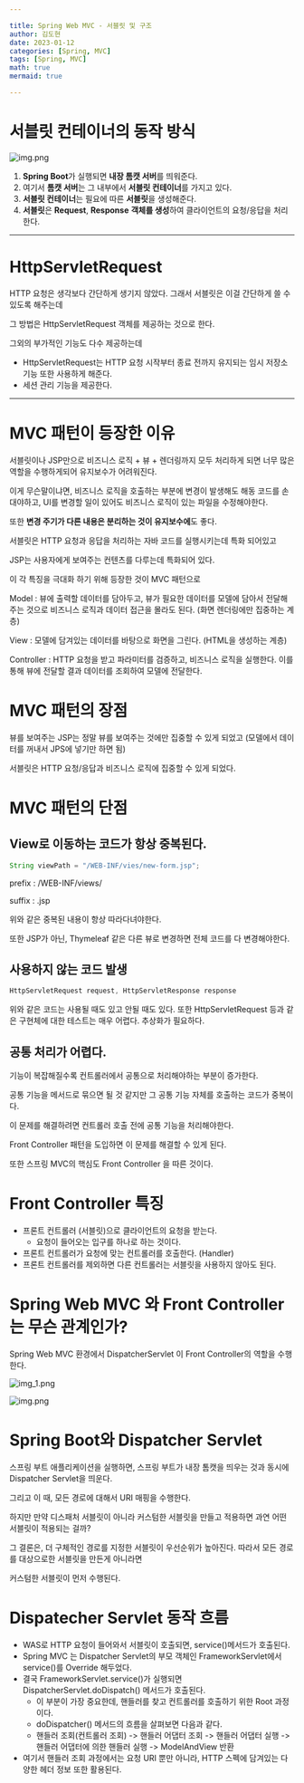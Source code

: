 ```yaml
---

title: Spring Web MVC - 서블릿 및 구조
author: 김도현
date: 2023-01-12
categories: [Spring, MVC]
tags: [Spring, MVC]
math: true
mermaid: true

---
```


# 서블릿 컨테이너의 동작 방식

![img.png](https://github.com/K-Diger/K-Diger.github.io/blob/main/images/%EC%84%9C%EB%B8%94%EB%A6%BF%20%EC%BB%A8%ED%85%8C%EC%9D%B4%EB%84%88%20%EB%8F%99%EC%9E%91%20%EB%B0%A9%EC%8B%9D.png?raw=true)

1. **Spring Boot**가 실행되면 **내장 톰캣 서버**를 띄워준다.
2. 여기서 **톰캣 서버**는 그 내부에서 **서블릿 컨테이너**를 가지고 있다.
3. **서블릿 컨테이너**는 필요에 따른 **서블릿**을 생성해준다.
4. **서블릿**은 **Request**, **Response** **객체를 생성**하여 클라이언트의 요청/응답을 처리한다.

---

# HttpServletRequest

HTTP 요청은 생각보다 간단하게 생기지 않았다. 그래서 서블릿은 이걸 간단하게 쓸 수 있도록 해주는데

그 방법은 HttpServletRequest 객체를 제공하는 것으로 한다.

그외의 부가적인 기능도 다수 제공하는데

- HttpServletRequest는 HTTP 요청 시작부터 종료 전까지 유지되는 임시 저장소 기능 또한 사용하게 해준다.
- 세션 관리 기능을 제공한다.

---

# MVC 패턴이 등장한 이유

서블릿이나 JSP만으로 비즈니스 로직 + 뷰 + 렌더링까지 모두 처리하게 되면 너무 많은 역할을 수행하게되어 유지보수가 어려워진다.

이게 무슨말이냐면, 비즈니스 로직을 호출하는 부분에 변경이 발생해도 해동 코드를 손대야하고, UI를 변경할 일이 있어도 비즈니스 로직이 있는 파일을 수정해야한다.

또한 **변경 주기가 다른 내용은 분리하는 것이 유지보수에**도 좋다.

서블릿은 HTTP 요청과 응답을 처리하는 자바 코드를 실행시키는데 특화 되어있고

JSP는 사용자에게 보여주는 컨텐츠를 다루는데 특화되어 있다.

이 각 특징을 극대화 하기 위해 등장한 것이 MVC 패턴으로

Model : 뷰에 출력할 데이터를 담아두고, 뷰가 필요한 데이터를 모델에 담아서 전달해주는 것으로 비즈니스 로직과 데이터 접근을 몰라도 된다. (화면 렌더링에만 집중하는 계층)

View : 모델에 담겨있는 데이터를 바탕으로 화면을 그린다. (HTML을 생성하는 계층)

Controller : HTTP 요청을 받고 파라미터를 검증하고, 비즈니스 로직을 실행한다. 이를 통해 뷰에 전달할 결과 데이터를 조회하여 모델에 전달한다.

# MVC 패턴의 장점

뷰를 보여주는 JSP는 정말 뷰를 보여주는 것에만 집중할 수 있게 되었고 (모델에서 데이터를 꺼내서 JPS에 넣기만 하면 됨)

서블릿은 HTTP 요청/응답과 비즈니스 로직에 집중할 수 있게 되었다.

# MVC 패턴의 단점

## View로 이동하는 코드가 항상 중복된다.

```java
String viewPath = "/WEB-INF/vies/new-form.jsp";
```

prefix : /WEB-INF/views/

suffix : .jsp

위와 같은 중복된 내용이 항상 따라다녀야한다.

또한 JSP가 아닌, Thymeleaf 같은 다른 뷰로 변경하면 전체 코드를 다 변경해야한다.

## 사용하지 않는 코드 발생

```java
HttpServletRequest request, HttpServletResponse response
```

위와 같은 코드는 사용될 때도 있고 안될 때도 있다. 또한 HttpServletRequest 등과 같은 구현체에 대한 테스트는 매우 어렵다. 추상화가 필요하다.

## 공통 처리가 어렵다.

기능이 복잡해질수록 컨트롤러에서 공통으로 처리해야하는 부분이 증가한다.

공통 기능을 메서드로 묶으면 될 것 같지만 그 공통 기능 자체를 호출하는 코드가 중복이다.

이 문제를 해결하려면 컨트롤러 호출 전에 공통 기능을 처리해야한다.

Front Controller 패턴을 도입하면 이 문제를 해결할 수 있게 된다.

또한 스프링 MVC의 핵심도 Front Controller 을 따른 것이다.

# Front Controller 특징

- 프론트 컨트롤러 (서블릿)으로 클라이언트의 요청을 받는다.
  - 요청이 들어오는 입구를 하나로 하는 것이다.
- 프론트 컨트롤러가 요청에 맞는 컨트롤러를 호출한다. (Handler)
- 프론트 컨트롤러를 제외하면 다른 컨트롤러는 서블릿을 사용하지 않아도 된다.

# Spring Web MVC 와 Front Controller는 무슨 관계인가?

Spring Web MVC 환경에서 DispatcherServlet 이 Front Controller의 역할을 수행한다.

![img_1.png](https://github.com/K-Diger/K-Diger.github.io/blob/main/images/SpringMVC%EA%B5%AC%EC%A1%B0.png?raw=true)


![img.png](https://github.com/K-Diger/K-Diger.github.io/blob/main/images/%EB%94%94%EC%8A%A4%ED%8C%A8%EC%B2%98%20%EC%84%9C%EB%B8%94%EB%A6%BF%20%EA%B4%80%EA%B3%84%EA%B5%AC%EC%A1%B0.png?raw=true)

# Spring Boot와 Dispatcher Servlet

스프링 부트 애플리케이션을 실행하면, 스프링 부트가 내장 톰캣을 띄우는 것과 동시에 Dispatcher Servlet을 띄운다.

그리고 이 때, 모든 경로에 대해서 URI 매핑을 수행한다.

하지만 만약 디스패처 서블릿이 아니라 커스텀한 서블릿을 만들고 적용하면 과연 어떤 서블릿이 적용되는 걸까?

그 결론은, 더 구체적인 경로를 지정한 서블릿이 우선순위가 높아진다. 따라서 모든 경로를 대상으로한 서블릿을 만든게 아니라면

커스텀한 서블릿이 먼저 수행된다.

# Dispatecher Servlet 동작 흐름

- WAS로 HTTP 요청이 들어와서 서블릿이 호출되면, service()메서드가 호출된다.
- Spring MVC 는 Dispatcher Servlet의 부모 객체인 FrameworkServlet에서 service()를 Override 해두었다.
- 결국 FrameworkServlet.service()가 실행되면 DispatcherServlet.doDispatch() 메서드가 호출된다.
  - 이 부분이 가장 중요한데, 핸들러를 찾고 컨트롤러를 호출하기 위한 Root 과정이다.
  - doDispatcher() 메서드의 흐름을 살펴보면 다음과 같다.
  - 핸들러 조회(컨트롤러 조회) -> 핸들러 어댑터 조회 -> 핸들러 어댑터 실행 -> 핸들러 어댑터에 의한 핸들러 실행 -> ModelAndView 반환
- 여기서 핸들러 조회 과정에서는 요청 URI 뿐만 아니라, HTTP 스펙에 담겨있는 다양한 헤더 정보 또한 활용된다.
